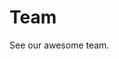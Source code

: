 <script setup lang="ts">
	import { VPTeamMembers } from 'vitepress/theme';
	const members = [
		{
			avatar: 'https://www.github.com/dannysmc95.png',
			name: 'Danny',
			title: 'Creator',
			links: [
				{ icon: 'github', link: 'https://github.com/dannysmc95' },
				{ icon: 'twitter', link: 'https://twitter.com/symbuxdev' },
			],
		},
	]
</script>

# Team

See our awesome team.

<VPTeamMembers size="small" :members="members" />
